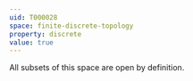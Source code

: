 ```yaml
---
uid: T000028
space: finite-discrete-topology
property: discrete
value: true
---
```

All subsets of this space are open by definition.
